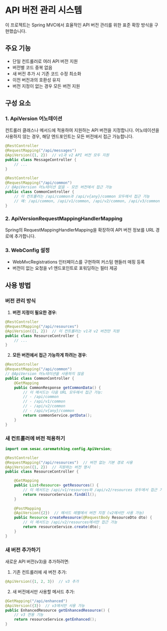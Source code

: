 # API 버전 관리 시스템

이 프로젝트는 Spring MVC에서 효율적인 API 버전 관리를 위한 표준 확장 방식을 구현했습니다.

## 주요 기능

- 단일 컨트롤러로 여러 API 버전 지원
- 버전별 코드 중복 없음
- 새 버전 추가 시 기존 코드 수정 최소화
- 이전 버전과의 호환성 유지
- 버전 지정이 없는 경우 모든 버전 지원

## 구성 요소

### 1. ApiVersion 어노테이션

컨트롤러 클래스나 메서드에 적용하여 지원하는 API 버전을 지정합니다. 어노테이션을 사용하지 않는 경우, 해당 엔드포인트는 모든 버전에서 접근 가능합니다.

```java
@RestController
@RequestMapping("/api/messages")
@ApiVersion({1, 2})  // v1과 v2 API 버전 모두 지원
public class MessageController {
    // ...
}

@RestController
@RequestMapping("/api/common")
// @ApiVersion 어노테이션 없음 - 모든 버전에서 접근 가능
public class CommonController {
    // 이 컨트롤러는 /api/common과 /api/v{any}/common 모두에서 접근 가능
    // 예: /api/common, /api/v1/common, /api/v2/common, /api/v3/common 등
}
```

### 2. ApiVersionRequestMappingHandlerMapping

Spring의 RequestMappingHandlerMapping을 확장하여 API 버전 정보를 URL 경로에 추가합니다.

### 3. WebConfig 설정

- WebMvcRegistrations 인터페이스를 구현하여 커스텀 핸들러 매핑 등록
- 버전이 없는 요청을 v1 엔드포인트로 포워딩하는 필터 제공

## 사용 방법

### 버전 관리 방식

1. **버전 지정이 필요한 경우**:
```java
@RestController
@RequestMapping("/api/resources")
@ApiVersion({1, 2})  // 이 컨트롤러는 v1과 v2 버전만 지원
public class ResourceController {
    // ...
}
```

2. **모든 버전에서 접근 가능하게 하려는 경우**:
```java
@RestController
@RequestMapping("/api/common")
// @ApiVersion 어노테이션을 사용하지 않음
public class CommonController {
    @GetMapping
    public CommonResponse getCommonData() {
        // 이 메서드는 다음 URL 모두에서 접근 가능:
        // - /api/common
        // - /api/v1/common
        // - /api/v2/common
        // - /api/v{any}/common
        return commonService.getData();
    }
}
```

### 새 컨트롤러에 버전 적용하기

```java
import com.sesac.carematching.config.ApiVersion;

@RestController
@RequestMapping("/api/resources")  // 버전 없는 기본 경로 사용
@ApiVersion({1, 2})  // 지원하는 버전 명시
public class ResourceController {

    @GetMapping
    public List<Resource> getResources() {
        // 이 메서드는 /api/v1/resources와 /api/v2/resources 모두에서 접근 가능
        return resourceService.findAll();
    }
    
    @PostMapping
    @ApiVersion({2})  // 메서드 레벨에서 버전 지정 (v2에서만 사용 가능)
    public Resource createResource(@RequestBody ResourceDto dto) {
        // 이 메서드는 /api/v2/resources에서만 접근 가능
        return resourceService.create(dto);
    }
}
```

### 새 버전 추가하기

새로운 API 버전(v3)을 추가하려면:

1. 기존 컨트롤러에 새 버전 추가:
```java
@ApiVersion({1, 2, 3})  // v3 추가
```

2. 새 버전에서만 사용할 메서드 추가:
```java
@GetMapping("/api/enhanced")
@ApiVersion({3})  // v3에서만 사용 가능
public EnhancedResource getEnhancedResource() {
    // v3 전용 기능
    return resourceService.getEnhanced();
}
```
